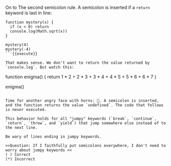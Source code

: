 On to The second semicolon rule. A semicolon is inserted if a `return` keyword is last in line:

```
function mystery(x) {
  if (x < 0) return
  console.log(Math.sqrt(x))
}

mystery(4)
mystery(-4)
```{{execute}}

That makes sense. We don't want to return the value returned by `console.log`. But watch this: 

```
function enigma() {
  return
    1 * 2 + 2 * 3 + 3 * 4 + 4 * 5 + 5 * 6 + 6 * 7
}

enigma()
```{{execute}}

Time for another angry face with horns: 👿. A semicolon is inserted, and the function returns the value `undefined`. The code that follows is never executed.

This behavior holds for all "jumpy" keywords (`break`, `continue`, `return`, `throw`, and `yield`) that jump somewhere else instead of to the next line.

Be wary of lines ending in jumpy keywords.

>>Question: If I faithfully put semicolons everywhere, I don't need to worry about jumpy keywords <<
( ) Correct
(*) Incorrect

